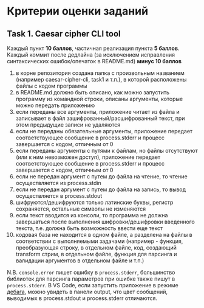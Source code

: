 # Критерии оценки заданий

## Task 1. Caesar cipher CLI tool

Каждый пункт **10 баллов**, частичная реализация пункта **5 баллов**.
Каждый коммит после дедлайна (за исключением исправления синтаксических ошибок/опечаток в README.md) **минус 10 баллов**

1. в корне репозитория создана папка с произвольным названием (например caesar-cipher-cli, task1 и т.п.), в которой расположены файлы с кодом программы
2. в README.md должно быть описано, как можно запустить программу из командной строки, описаны аргументы, которые можно передать приложению
3. если переданы все аргументы, приложение читает из файла и записывает в файл зашифрованный/расшифрованный текст, при этом предыдущие записи не удаляются
4. если не переданы обязательные аргументы, приложение передает соответствующее сообщение в process.stderr и прoцесс завершается с кодом, отличным от 0
5. если переданы аргументы с путями к файлам, но файлы отсутствуют (или к ним невозможен доступ), приложение передает соответствующее сообщение в process.stderr и прoцесс завершается с кодом, отличным от 0
6. если не передан аргумент с путем до файла на чтение, то чтение осуществляется из process.stdin
7. если не передан аргумент с путем до файла на запись, то вывод осуществляется в process.stdout
8. шифруются/дешифруются только латинские буквы, регистр сохраняется, остальные символы не изменяются
9. если текст вводится из консоли, то программа не должна завершаться после выполнения шифровки/дешифровки введенного текста, т.е. должна быть возможность ввести еще текст
10. кодовая база не находится в одном файле, а разделена на файлы в соответствии с выполняемыми задачами (например - функция, преобразующая строку, в отдельном файле, код, создающий transform стрим, в отдельном файле, функция для парсинга и валидации аргументов в отдельном файле и т.п.)

N.B. `console.error` пишет ошибку в `process.stderr`, большинство библиотек для парсинга параметров при ошибке также пишут в `process.stderr`. В VS Code, если запустить приложение в режиме [дебага](https://code.visualstudio.com/docs/editor/debugging), можно увидеть в панели output, что цвет сообщений, выводимых в process.stdout и process.stderr отличаются.
